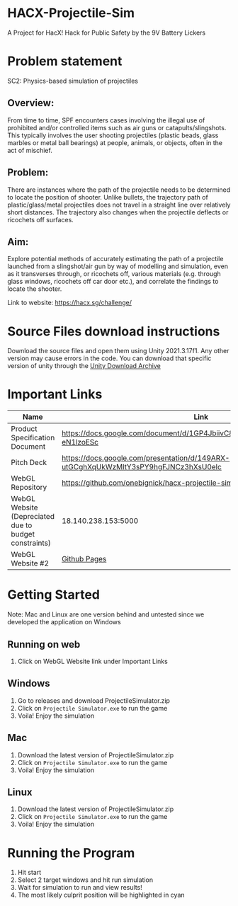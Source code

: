 # HACX-Projectile-Sim
A Project for HacX! Hack for Public Safety by the 9V Battery Lickers

# Problem statement
SC2: Physics-based simulation of projectiles

## Overview:
From time to time, SPF encounters cases involving the illegal use of prohibited and/or controlled items such as air guns or catapults/slingshots. This typically involves the user shooting projectiles (plastic beads, glass marbles or metal ball bearings) at people, animals, or objects, often in the act of mischief.

## Problem:
There are instances where the path of the projectile needs to be determined to locate the position of shooter. Unlike bullets, the trajectory path of plastic/glass/metal projectiles does not travel in a straight line over relatively short distances. The trajectory also changes when the projectile deflects or ricochets off surfaces.

## Aim:
Explore potential methods of accurately estimating the path of a projectile launched from a slingshot/air gun by way of modelling and simulation, even as it transverses through, or ricochets off, various materials (e.g. through glass windows, ricochets off car door etc.), and correlate the findings to locate the shooter.

Link to website: https://hacx.sg/challenge/

# Source Files download instructions
Download the source files and open them using Unity 2021.3.17f1. Any other version may cause errors in the code.
You can download that specific version of unity through the [Unity Download Archive](https://unity.com/releases/editor/archive)

# Important Links
| Name  | Link |
| ------------- | ------------- |
| Product Specification Document | https://docs.google.com/document/d/1GP4JbiivC8ZwdoyXQaq4u85IqZsOsKUDS-eN1lzoESc |
| Pitch Deck  | https://docs.google.com/presentation/d/149ARX-utGCghXqUkWzMltY3sPY9hgFJNCz3hXsU0elc |
| WebGL Repository | https://github.com/onebignick/hacx-projectile-sim-webgl |
| WebGL Website (Depreciated due to budget constraints) | 18.140.238.153:5000 |
| WebGL Website #2 | [Github Pages](https://kinneh04.github.io) |

# Getting Started
Note: Mac and Linux are one version behind and untested since we developed the application on Windows

## Running on web
1. Click on WebGL Website link under Important Links

## Windows
1. Go to releases and download ProjectileSimulator.zip
2. Click on ```Projectile Simulator.exe``` to run the game
3. Voila! Enjoy the simulation

## Mac
1. Download the latest version of ProjectileSimulator.zip
2. Click on ```Projectile Simulator.exe``` to run the game
3. Voila! Enjoy the simulation

## Linux
1. Download the latest version of ProjectileSimulator.zip
2. Click on ```Projectile Simulator.exe``` to run the game
3. Voila! Enjoy the simulation

# Running the Program
1. Hit start
2. Select 2 target windows and hit run simulation
3. Wait for simulation to run and view results!
4. The most likely culprit position will be highlighted in cyan
